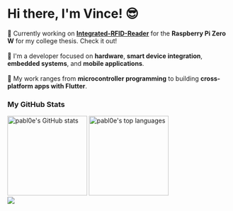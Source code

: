 <h1 >Hi there, I'm Vince! 😎</h1>

<p>
  🍓 Currently working on <b><a href="https://github.com/pabl0e/Integrated-RFID-Reader">Integrated-RFID-Reader</a></b>  for the <b>Raspberry Pi Zero W</b> for my college thesis. Check it out!
  <br />
  <br />
  🤖 I'm a developer focused on <b>hardware</b>, <b>smart device integration</b>, <b>embedded systems</b>, and <b>mobile applications</b>.
  <br />
  <br />
  📱 My work ranges from <b>microcontroller programming</b> to building <b>cross-platform apps with Flutter</b>.
</p>

<h3>My GitHub Stats</h3>

<div>
  <img src="https://github-readme-stats.vercel.app/api?username=pabl0e&show_icons=true&theme=dark&hide_border=true&count_private=true" height="180" alt="pabl0e's GitHub stats" />
  <img src="https://github-readme-stats.vercel.app/api/top-langs?username=pabl0e&locale=en&layout=compact&theme=dark&hide_border=true&langs_count=8" height="180" alt="pabl0e's top languages" />
</div>

<div>
  <img src="https://visitor-badge.laobi.icu/badge?page_id=pabl0e.pabl0e&left_color=midnightblue&right_color=royalblue&left_text=Profile%20views"  />
</div>
